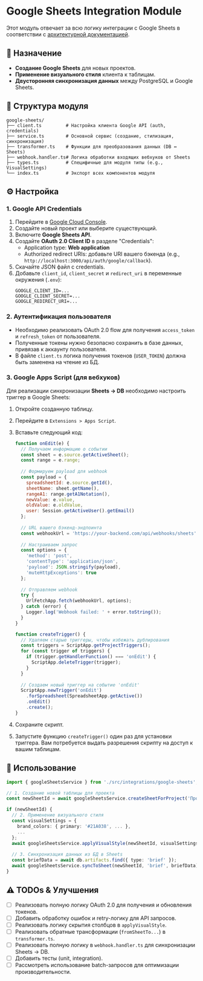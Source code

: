 # Google Sheets Integration Module

Этот модуль отвечает за всю логику интеграции с Google Sheets в соответствии с [архитектурной документацией](./../../08_ARCHITECTURE/Project_Data_Architecture.md).

## 🎯 Назначение

- **Создание Google Sheets** для новых проектов.
- **Применение визуального стиля** клиента к таблицам.
- **Двусторонняя синхронизация данных** между PostgreSQL и Google Sheets.

## 📁 Структура модуля

```
google-sheets/
├── client.ts         # Настройка клиента Google API (auth, credentials)
├── service.ts        # Основной сервис (создание, стилизация, синхронизация)
├── transformer.ts    # Функции для преобразования данных (DB ↔ Sheets)
├── webhook.handler.ts# Логика обработки входящих вебхуков от Sheets
├── types.ts          # Специфичные для модуля типы (e.g., VisualSettings)
└── index.ts          # Экспорт всех компонентов модуля
```

## ⚙️ Настройка

### 1. Google API Credentials

1.  Перейдите в [Google Cloud Console](https://console.cloud.google.com/).
2.  Создайте новый проект или выберите существующий.
3.  Включите **Google Sheets API**.
4.  Создайте **OAuth 2.0 Client ID** в разделе "Credentials":
    -   Application type: **Web application**
    -   Authorized redirect URIs: добавьте URI вашего бэкенда (e.g., `http://localhost:3000/api/auth/google/callback`).
5.  Скачайте JSON файл с credentials.
6.  Добавьте `client_id`, `client_secret` и `redirect_uri` в переменные окружения (`.env`):
    ```
    GOOGLE_CLIENT_ID=...
    GOOGLE_CLIENT_SECRET=...
    GOOGLE_REDIRECT_URI=...
    ```

### 2. Аутентификация пользователя

- Необходимо реализовать OAuth 2.0 flow для получения `access_token` и `refresh_token` от пользователя.
- Полученные токены нужно безопасно сохранить в базе данных, привязав к аккаунту пользователя.
- В файле `client.ts` логика получения токенов (`USER_TOKEN`) должна быть заменена на чтение из БД.

### 3. Google Apps Script (для вебхуков)

Для реализации синхронизации **Sheets → DB** необходимо настроить триггер в Google Sheets:

1.  Откройте созданную таблицу.
2.  Перейдите в `Extensions > Apps Script`.
3.  Вставьте следующий код:

    ```javascript
    function onEdit(e) {
      // Получаем информацию о событии
      const sheet = e.source.getActiveSheet();
      const range = e.range;
      
      // Формируем payload для webhook
      const payload = {
        spreadsheetId: e.source.getId(),
        sheetName: sheet.getName(),
        rangeA1: range.getA1Notation(),
        newValue: e.value,
        oldValue: e.oldValue,
        user: Session.getActiveUser().getEmail()
      };
      
      // URL вашего бэкенд-эндпоинта
      const webhookUrl = 'https://your-backend.com/api/webhooks/sheets';
      
      // Настраиваем запрос
      const options = {
        'method': 'post',
        'contentType': 'application/json',
        'payload': JSON.stringify(payload),
        'muteHttpExceptions': true
      };
      
      // Отправляем webhook
      try {
        UrlFetchApp.fetch(webhookUrl, options);
      } catch (error) {
        Logger.log('Webhook failed: ' + error.toString());
      }
    }

    function createTrigger() {
      // Удаляем старые триггеры, чтобы избежать дублирования
      const triggers = ScriptApp.getProjectTriggers();
      for (const trigger of triggers) {
        if (trigger.getHandlerFunction() === 'onEdit') {
          ScriptApp.deleteTrigger(trigger);
        }
      }
      
      // Создаем новый триггер на событие 'onEdit'
      ScriptApp.newTrigger('onEdit')
        .forSpreadsheet(SpreadsheetApp.getActive())
        .onEdit()
        .create();
    }
    ```

4.  Сохраните скрипт.
5.  Запустите функцию `createTrigger()` один раз для установки триггера. Вам потребуется выдать разрешения скрипту на доступ к вашим таблицам.

## 🚀 Использование

```typescript
import { googleSheetsService } from './src/integrations/google-sheets';

// 1. Создание новой таблицы для проекта
const newSheetId = await googleSheetsService.createSheetForProject('Проект Сбербанк');

if (newSheetId) {
  // 2. Применение визуального стиля
  const visualSettings = {
    brand_colors: { primary: '#21A038', ... },
    ...
  };
  await googleSheetsService.applyVisualStyle(newSheetId, visualSettings);
  
  // 3. Синхронизация данных из БД в Sheets
  const briefData = await db.artifacts.find({ type: 'brief' });
  await googleSheetsService.syncToSheet(newSheetId, 'brief', briefData);
}
```

## ⚠️ TODOs & Улучшения

-   [ ] Реализовать полную логику OAuth 2.0 для получения и обновления токенов.
-   [ ] Добавить обработку ошибок и retry-логику для API запросов.
-   [ ] Реализовать логику скрытия столбцов в `applyVisualStyle`.
-   [ ] Реализовать обратные трансформации (`fromSheetTo...`) в `transformer.ts`.
-   [ ] Реализовать полную логику в `webhook.handler.ts` для синхронизации Sheets → DB.
-   [ ] Добавить тесты (unit, integration).
-   [ ] Рассмотреть использование batch-запросов для оптимизации производительности.
